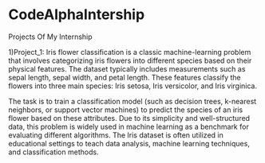# CodeAlphaIntership
Projects Of My Internship

1)Project_1:
Iris flower classification is a classic machine-learning problem that involves categorizing iris flowers into different species based on their physical features. The dataset typically includes measurements such as sepal length, sepal width, and petal length. These features classify the flowers into three main species: Iris setosa, Iris versicolor, and Iris virginica.

The task is to train a classification model (such as decision trees, k-nearest neighbors, or support vector machines) to predict the species of an iris flower based on these attributes. Due to its simplicity and well-structured data, this problem is widely used in machine learning as a benchmark for evaluating different algorithms. The Iris dataset is often utilized in educational settings to teach data analysis, machine learning techniques, and classification methods.
